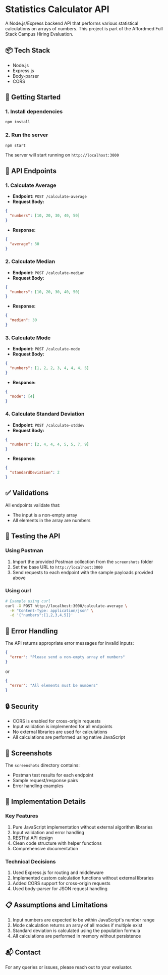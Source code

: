 # Statistics Calculator API

A Node.js/Express backend API that performs various statistical calculations on arrays of numbers. This project is part of the Affordmed Full Stack Campus Hiring Evaluation.

## 📦 Tech Stack
- Node.js
- Express.js
- Body-parser
- CORS

## 🚀 Getting Started

### 1. Install dependencies
```bash
npm install
```

### 2. Run the server
```bash
npm start
```

The server will start running on `http://localhost:3000`

## 📡 API Endpoints

### 1. Calculate Average
- **Endpoint:** `POST /calculate-average`
- **Request Body:**
```json
{
  "numbers": [10, 20, 30, 40, 50]
}
```
- **Response:**
```json
{
  "average": 30
}
```

### 2. Calculate Median
- **Endpoint:** `POST /calculate-median`
- **Request Body:**
```json
{
  "numbers": [10, 20, 30, 40, 50]
}
```
- **Response:**
```json
{
  "median": 30
}
```

### 3. Calculate Mode
- **Endpoint:** `POST /calculate-mode`
- **Request Body:**
```json
{
  "numbers": [1, 2, 2, 3, 4, 4, 4, 5]
}
```
- **Response:**
```json
{
  "mode": [4]
}
```

### 4. Calculate Standard Deviation
- **Endpoint:** `POST /calculate-stddev`
- **Request Body:**
```json
{
  "numbers": [2, 4, 4, 4, 5, 5, 7, 9]
}
```
- **Response:**
```json
{
  "standardDeviation": 2
}
```

## ✅ Validations

All endpoints validate that:
- The input is a non-empty array
- All elements in the array are numbers

## 🧪 Testing the API

### Using Postman
1. Import the provided Postman collection from the `screenshots` folder
2. Set the base URL to `http://localhost:3000`
3. Send requests to each endpoint with the sample payloads provided above

### Using curl
```bash
# Example using curl
curl -X POST http://localhost:3000/calculate-average \
  -H "Content-Type: application/json" \
  -d '{"numbers":[1,2,3,4,5]}'
```

## 📝 Error Handling

The API returns appropriate error messages for invalid inputs:

```json
{
  "error": "Please send a non-empty array of numbers"
}
```

or

```json
{
  "error": "All elements must be numbers"
}
```

## 🔒 Security

- CORS is enabled for cross-origin requests
- Input validation is implemented for all endpoints
- No external libraries are used for calculations
- All calculations are performed using native JavaScript

## 📸 Screenshots

The `screenshots` directory contains:
- Postman test results for each endpoint
- Sample request/response pairs
- Error handling examples

## 🎯 Implementation Details

### Key Features
1. Pure JavaScript implementation without external algorithm libraries
2. Input validation and error handling
3. RESTful API design
4. Clean code structure with helper functions
5. Comprehensive documentation

### Technical Decisions
1. Used Express.js for routing and middleware
2. Implemented custom calculation functions without external libraries
3. Added CORS support for cross-origin requests
4. Used body-parser for JSON request handling

## 📋 Assumptions and Limitations

1. Input numbers are expected to be within JavaScript's number range
2. Mode calculation returns an array of all modes if multiple exist
3. Standard deviation is calculated using the population formula
4. All calculations are performed in memory without persistence

## 📬 Contact

For any queries or issues, please reach out to your evaluator. 